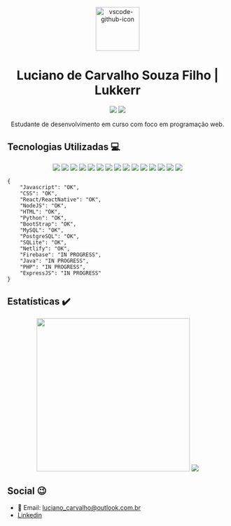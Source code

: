 <p align="center">
  <img src="https://vscode.github.com/assets/img/github-vscode-icon.svg" alt="vscode-github-icon" style="margin: auto" width="100px"></img>
  <h1 align="center">Luciano de Carvalho Souza Filho | Lukkerr</h1>
  <p align="center">
    <img src="https://img.shields.io/github/followers/lukkerr?style=social">
    <img src="https://img.shields.io/github/stars/lukkerr?style=social">
  </p>
  <p align="center">Estudante de desenvolvimento em curso com foco em programação web.</p> 
</p>

## Tecnologias Utilizadas :computer:

<p align="center">
  <img src="https://img.shields.io/badge/JavaScript-F7DF1E?style=for-the-badge&logo=javascript&logoColor=black"></img>
  <img src="https://img.shields.io/badge/React-20232A?style=for-the-badge&logo=react&logoColor=61DAFB"></img>
  <img src="https://img.shields.io/badge/HTML5-E34F26?style=for-the-badge&logo=html5&logoColor=white"></img>
  <img src="https://img.shields.io/badge/CSS3-1572B6?style=for-the-badge&logo=css3&logoColor=white"><img>
  <img src="https://img.shields.io/badge/Bootstrap-563D7C?style=for-the-badge&logo=bootstrap&logoColor=white"></img>
  <img src="https://img.shields.io/badge/Node.js-43853D?style=for-the-badge&logo=node.js&logoColor=white">
  <img src="https://img.shields.io/badge/React_Native-20232A?style=for-the-badge&logo=react&logoColor=61DAFB"></img>
  <img src="https://img.shields.io/badge/PostgreSQL-316192?style=for-the-badge&logo=postgresql&logoColor=white"></img>
  <img src="https://img.shields.io/badge/MySQL-00000F?style=for-the-badge&logo=mysql&logoColor=white"></img>
  <img src="https://img.shields.io/badge/Java-ED8B00?style=for-the-badge&logo=java&logoColor=white"></img>
  <img src="https://img.shields.io/badge/Python-14354C?style=for-the-badge&logo=python&logoColor=white"></img>
  <img src="https://img.shields.io/badge/Netlify-00C7B7?style=for-the-badge&logo=netlify&logoColor=white"></img>
  <img src="https://img.shields.io/badge/firebase-ffca28?style=for-the-badge&logo=firebase&logoColor=white"></img>
  <img src="https://img.shields.io/badge/SQLite-07405E?style=for-the-badge&logo=sqlite&logoColor=white"></img>
  <img src="https://img.shields.io/badge/PHP-777BB4?style=for-the-badge&logo=php&logoColor=white"><img>
</p>

```
{
    "Javascript": "OK",
    "CSS": "OK",
    "React/ReactNative": "OK",
    "NodeJS": "OK",
    "HTML": "OK",
    "Python": "OK",
    "BootStrap": "OK",
    "MySQL": "OK",
    "PostgreSQL": "OK",
    "SQLite": "OK",
    "Netlify": "OK",
    "Firebase": "IN PROGRESS",
    "Java": "IN PROGRESS",
    "PHP": "IN PROGRESS",
    "ExpressJS": "IN PROGRESS"
}
```

## Estatísticas :heavy_check_mark:
<p align="center">
  <img width="350px" src="https://github-readme-stats.vercel.app/api?username=lukkerr&count_private=true&show_icons=true&theme=dark"><img>
  <img src="https://github-readme-stats.vercel.app/api/top-langs/?username=lukkerr&layout=compact&count_private=true&theme=dark"></img>
</p>

## Social :wink:

- :email: Email: [luciano_carvalho@outlook.com.br](mailto:luciano_carvalho@outlook.com.br)
- [Linkedin](https://www.linkedin.com/in/lucianocarvalhof)

